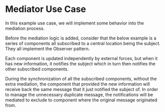 # Mediator Use Case

In this example use case, we will implement some behavior into the mediation process.

Before the mediation logic is added, consider that the below example is a series of components all subscribed to a central location being the subject. They all implement the Observer pattern.

Each component is updated independently by external forces, but when it has new information, it notifies the subject which in turn then notifies the other subscribed components.

During the synchronization of all the subscribed components, without the extra mediation, the component that provided the new information will receive back the same message that it just notified the subject of. In order to manage the unnecessary duplicate message, the notifications will be mediated to exclude to component where the original message originated from.
